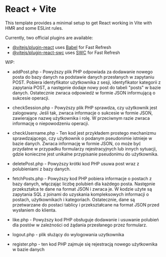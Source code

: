 # React + Vite

This template provides a minimal setup to get React working in Vite with HMR and some ESLint rules.

Currently, two official plugins are available:

- [@vitejs/plugin-react](https://github.com/vitejs/vite-plugin-react/blob/main/packages/plugin-react/README.md) uses [Babel](https://babeljs.io/) for Fast Refresh
- [@vitejs/plugin-react-swc](https://github.com/vitejs/vite-plugin-react-swc) uses [SWC](https://swc.rs/) for Fast Refresh



WIP: 

- addPost.php - Powyższy plik PHP odpowiada za dodawanie nowego posta do bazy danych na podstawie danych przesłanych w zapytaniu POST. Pobiera identyfikator użytkownika z sesji, identyfikator kategorii z zapytania POST, a następnie dodaje nowy post do tabeli "posts" w bazie danych. Ostatecznie zwraca odpowiedź w formie JSON informującą o sukcesie operacji.

- checkSession.php - Powyższy plik PHP sprawdza, czy użytkownik jest zalogowany. Jeśli tak, zwraca informacje o sukcesie w formie JSON, zawierające nazwę użytkownika i rolę. W przeciwnym razie zwraca informację o niepowodzeniu operacji.

- checkUsername.php - Ten kod jest przykładem prostego mechanizmu sprawdzającego, czy użytkownik o podanym pseudonimie istnieje w bazie danych. Zwraca informację w formie JSON, co może być przydatne w przypadku formularzy rejestracyjnych lub innych sytuacji, gdzie konieczne jest unikalne przypisanie pseudonimu do użytkownika.

- deletePost.php - Powyższy krótki kod PHP usuwa post wraz z polubieniami z bazy danych.

- fetchPosts.php - Powyższy kod PHP pobiera informacje o postach z bazy danych, włączając liczbę polubień dla każdego posta. Następnie przekształca te dane na format JSON i zwraca je. W kodzie użyte są zapytania SQL z joinami do uzyskania kompleksowych informacji o postach, użytkownikach i kategoriach. Ostatecznie, dane są przetwarzane do postaci tablicy i przekształcane na format JSON przed wysłaniem do klienta.

- like.php - Powyższy kod PHP obsługuje dodawanie i usuwanie polubień dla postów w zależności od żądania przesłanego przez formularz.

- logout.php - plik służący do wylogowania uzytkownika 

- register.php - ten kod PHP zajmuje się rejestracją nowego użytkownika w bazie danych